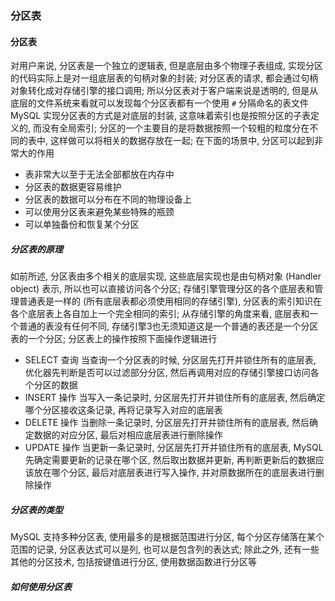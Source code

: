 ### 分区表

#### 分区表
对用户来说, 分区表是一个独立的逻辑表, 但是底层由多个物理子表组成, 实现分区的代码实际上是对一组底层表的句柄对象的封装; 对分区表的请求, 都会通过句柄对象转化成对存储引擎的接口调用; 所以分区表对于客户端来说是透明的, 但是从底层的文件系统来看就可以发现每个分区表都有一个使用 `#` 分隔命名的表文件   
MySQL 实现分区表的方式是对底层的封装, 这意味着索引也是按照分区的子表定义的, 而没有全局索引; 分区的一个主要目的是将数据按照一个较粗的粒度分在不同的表中, 这样做可以将相关的数据存放在一起; 在下面的场景中, 分区可以起到非常大的作用
- 表非常大以至于无法全部都放在内存中
- 分区表的数据更容易维护
- 分区表的数据可以分布在不同的物理设备上
- 可以使用分区表来避免某些特殊的瓶颈
- 可以单独备份和恢复某个分区

##### 分区表的原理
如前所述, 分区表由多个相关的底层实现, 这些底层实现也是由句柄对象 (Handler object) 表示, 所以也可以直接访问各个分区; 存储引擎管理分区的各个底层表和管理普通表是一样的 (所有底层表都必须使用相同的存储引擎), 分区表的索引知识在各个底层表上各自加上一个完全相同的索引; 从存储引擎的角度来看, 底层表和一个普通的表没有任何不同, 存储引擎3也无须知道这是一个普通的表还是一个分区表的一个分区; 分区表上的操作按照下面操作逻辑进行
- SELECT 查询
当查询一个分区表的时候, 分区层先打开并锁住所有的底层表, 优化器先判断是否可以过滤部分分区, 然后再调用对应的存储引擎接口访问各个分区的数据
- INSERT 操作
当写入一条记录时, 分区层先打开并锁住所有的底层表, 然后确定哪个分区接收这条记录, 再将记录写入对应的底层表
- DELETE 操作
当删除一条记录时, 分区层先打开并锁住所有的底层表, 然后确定数据的对应分区, 最后对相应底层表进行删除操作
- UPDATE 操作
当更新一条记录时, 分区层先打开并锁住所有的底层表, MySQL 先确定需要更新的记录在哪个区, 然后取出数据并更新, 再判断更新后的数据应该放在哪个分区, 最后对底层表进行写入操作, 并对原数据所在的底层表进行删除操作

##### 分区表的类型
MySQL 支持多种分区表, 使用最多的是根据范围进行分区, 每个分区存储落在某个范围的记录, 分区表达式可以是列, 也可以是包含列的表达式; 除此之外, 还有一些其他的分区技术, 包括按键值进行分区, 使用数据函数进行分区等

##### 如何使用分区表
